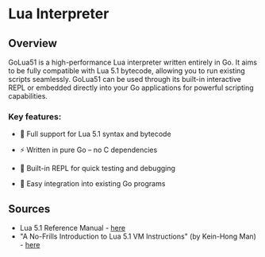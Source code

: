 # Lua Interpreter

## Overview

GoLua51 is a high-performance Lua interpreter written entirely in Go. It aims to be fully compatible with Lua 5.1 bytecode, allowing you to run existing scripts seamlessly. GoLua51 can be used through its built-in interactive REPL or embedded directly into your Go applications for powerful scripting capabilities.

### Key features:

- 🧠 Full support for Lua 5.1 syntax and bytecode

- ⚡ Written in pure Go – no C dependencies

- 🔁 Built-in REPL for quick testing and debugging

- 🧩 Easy integration into existing Go programs

## Sources

- Lua 5.1 Reference Manual - [here](https://www.lua.org/manual/5.1/manual.html)
- "A No-Frills Introduction to Lua 5.1 VM Instructions" (by Kein-Hong Man) - [here](https://www.mcours.net/cours/pdf/hasclic3/hasssclic818.pdf)
